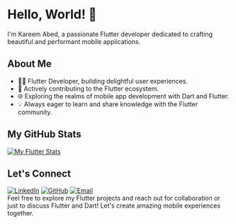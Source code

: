 # Hello, World! 👋

I'm Kareem Abed, a passionate Flutter developer dedicated to crafting beautiful and performant mobile applications.

## About Me
- 👨‍💻 Flutter Developer, building delightful user experiences.
- 🚀 Actively contributing to the Flutter ecosystem.
- 🌐 Exploring the realms of mobile app development with Dart and Flutter.
- 💡 Always eager to learn and share knowledge with the Flutter community.

## My GitHub Stats

[![My Flutter Stats](https://github-readme-stats.vercel.app/api?username=kareem-Abed&show_icons=true&count_private=true&hide=contribs,prs&theme=radical)](https://github.com/kareem-Abed)



## Let's Connect
[![LinkedIn](https://img.shields.io/badge/linkedin-0A66C2?style=for-the-badge&logo=linkedin&logoColor=white)](https://www.linkedin.com/in/kareem-ahmed-920236244)
[![GitHub](https://img.shields.io/badge/github-181717?style=for-the-badge&logo=github&logoColor=white)](https://github.com/kareem-Abed)
[![Email](https://img.shields.io/badge/email-D14836?style=for-the-badge&logo=gmail&logoColor=white)](mailto:ka7032799@gmail.com)<br />
Feel free to explore my Flutter projects and reach out for collaboration or just to discuss Flutter and Dart! Let's create amazing mobile experiences together.
